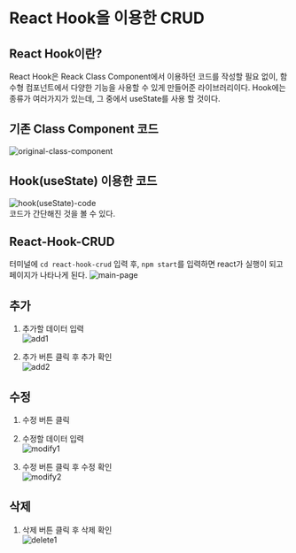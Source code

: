 # React Hook을 이용한 CRUD

## React Hook이란?
React Hook은 Reack Class Component에서 이용하던 코드를 작성할 필요 없이, 함수형 컴포넌트에서 다양한 기능을 사용할 수 있게 만들어준 라이브러리이다. Hook에는 종류가 여러가지가 있는데, 그 중에서 useState를 사용 할 것이다.

## 기존 Class Component 코드
![original-class-component](https://github.com/98Woonho/react-practice/assets/145889732/5a2a23c0-621d-4a00-9aba-63e9e53416ff)

## Hook(useState) 이용한 코드
![hook(useState)-code](https://github.com/98Woonho/react-practice/assets/145889732/4f266f97-edbe-44a4-a817-95776d38d035)\
코드가 간단해진 것을 볼 수 있다.

## React-Hook-CRUD
터미널에 `cd react-hook-crud` 입력 후, `npm start`를 입력하면 react가 실행이 되고 페이지가 나타나게 된다.
![main-page](https://github.com/98Woonho/react-practice/assets/145889732/f8efeb23-68ff-444b-9bf9-9e27a7ea8cd8)

## 추가
1. 추가할 데이터 입력\
   ![add1](https://github.com/98Woonho/react-practice/assets/145889732/93aa8e6f-d2c7-40d3-afd7-bb86eafde1ff)
   
2. 추가 버튼 클릭 후 추가 확인\
   ![add2](https://github.com/98Woonho/react-practice/assets/145889732/991f830e-c8cb-49ec-b716-b74c1986d08f)

## 수정
1. 수정 버튼 클릭
2. 수정할 데이터 입력\
   ![modify1](https://github.com/98Woonho/react-practice/assets/145889732/1bc2fcf0-04e4-4f86-9a6d-f62bce7efe86)

3. 수정 버튼 클릭 후 수정 확인\
   ![modify2](https://github.com/98Woonho/react-practice/assets/145889732/cb1c42aa-747a-4b5b-a625-dc5ed2f46317)

## 삭제
1. 삭제 버튼 클릭 후 삭제 확인\
   ![delete1](https://github.com/98Woonho/react-practice/assets/145889732/6ddec8d3-8d2b-4b03-82b6-762871f9bd77)
